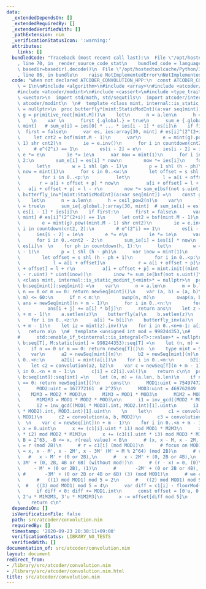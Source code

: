```yaml
---
data:
  _extendedDependsOn: []
  _extendedRequiredBy: []
  _extendedVerifiedWith: []
  _pathExtension: nim
  _verificationStatusIcon: ':warning:'
  attributes:
    links: []
  bundledCode: "Traceback (most recent call last):\n  File \"/opt/hostedtoolcache/Python/3.8.5/x64/lib/python3.8/site-packages/onlinejudge_verify/documentation/build.py\"\
    , line 70, in _render_source_code_stat\n    bundled_code = language.bundle(stat.path,\
    \ basedir=basedir).decode()\n  File \"/opt/hostedtoolcache/Python/3.8.5/x64/lib/python3.8/site-packages/onlinejudge_verify/languages/nim.py\"\
    , line 86, in bundle\n    raise NotImplementedError\nNotImplementedError\n"
  code: "when not declared ATCODER_CONVOLUTION_HPP:\n  const ATCODER_CONVOLUTION_HPP*\
    \ = 1\n\n#include <algorithm>\n#include <array>\n#include <atcoder/internal_bit>\n\
    #include <atcoder/modint>\n#include <cassert>\n#include <type_traits>\n#include\
    \ <vector>\n  import std/math, std/sequtils\n  import atcoder/internal_math, atcoder/internal_bit,\
    \ atcoder/modint\n  \n#  template <class mint, internal::is_static_modint_t<mint>*\
    \ = nullptr>\n  proc butterfly*[mint:StaticModInt](a:var seq[mint]) =\n    const\
    \ g = primitive_root[mint.M]()\n    let\n      n = a.len\n      h = ceil_pow2(n)\n\
    \    \n    var \n      first {.global.} = true\n      sum_e {.global.} :array[30,\
    \ mint]   # sum_e[i] = ies[0] * ... * ies[i - 1] * es[i]\n    if first:\n    \
    \  first = false\n      var es, ies:array[30, mint] # es[i]^(2^(2+i)) == 1\n \
    \     let cnt2 = bsf(mint.M - 1)\n      var\n        e = mint(g).pow((mint.M -\
    \ 1) shr cnt2)\n        ie = e.inv()\n      for i in countdown(cnt2, 2):\n   \
    \     # e^(2^i) == 1\n        es[i - 2] = e\n        ies[i - 2] = ie\n       \
    \ e *= e\n        ie *= ie\n      var now = mint(1)\n      for i in 0..cnt2 -\
    \ 2:\n        sum_e[i] = es[i] * now\n        now *= ies[i]\n    for ph in 1..h:\n\
    \      let\n        w = 1 shl (ph - 1)\n        p = 1 shl (h - ph)\n      var\
    \ now = mint(1)\n      for s in 0..<w:\n        let offset = s shl (h - ph + 1)\n\
    \        for i in 0..<p:\n          let\n            l = a[i + offset]\n     \
    \       r = a[i + offset + p] * now\n          a[i + offset] = l + r\n       \
    \   a[i + offset + p] = l - r\n        now *= sum_e[bsf(not s.uint)]\n  \n  proc\
    \ butterfly_inv*[mint:StaticModInt](a:var seq[mint]) =\n    const g = primitive_root[mint.M]()\n\
    \    let\n      n = a.len\n      h = ceil_pow2(n)\n    var\n      first{.global.}\
    \ = true\n      sum_ie{.global.}:array[30, mint]  # sum_ie[i] = es[0] * ... *\
    \ es[i - 1] * ies[i]\n    if first:\n      first = false\n      var es, ies: array[30,\
    \ mint] # es[i]^(2^(2+i)) == 1\n      let cnt2 = bsf(mint.M - 1)\n      var\n\
    \        e = mint(g).pow((mint.M - 1) shr cnt2)\n        ie = e.inv()\n      for\
    \ i in countdown(cnt2, 2):\n        # e^(2^i) == 1\n        es[i - 2] = e\n  \
    \      ies[i - 2] = ie\n        e *= e\n        ie *= ie\n      var now = mint(1)\n\
    \      for i in 0..<cnt2 - 2:\n        sum_ie[i] = ies[i] * now\n        now *=\
    \ es[i]\n  \n    for ph in countdown(h, 1):\n      let\n        w = 1 shl (ph\
    \ - 1)\n        p = 1 shl (h - ph)\n      var inow = mint(1)\n      for s in 0..<w:\n\
    \        let offset = s shl (h - ph + 1)\n        for i in 0..<p:\n          let\n\
    \            l = a[i + offset]\n            r = a[i + offset + p]\n          a[i\
    \ + offset] = l + r\n          a[i + offset + p] = mint.init((mint.umod + l.uint\
    \ - r.uint) * uint(inow))\n        inow *= sum_ie[bsf(not s.uint)]\n\n#  template\
    \ <class mint, internal::is_static_modint_t<mint>* = nullptr>\n  proc convolution*[mint:StaticModInt](a,\
    \ b:seq[mint]):seq[mint] =\n    var\n      n = a.len\n      m = b.len\n    if\
    \ n == 0 or m == 0: return newSeq[mint]()\n    var (a, b) = (a, b)\n    if min(n,\
    \ m) <= 60:\n      if n < m:\n        swap(n, m)\n        swap(a, b)\n      var\
    \ ans = newSeq[mint](n + m - 1)\n      for i in 0..<n:\n        for j in 0..<m:\n\
    \          ans[i + j] += a[i] * b[j]\n      return ans\n    let z = 1 shl ceil_pow2(n\
    \ + m - 1)\n    a.setlen(z)\n    butterfly(a)\n    b.setlen(z)\n    butterfly(b)\n\
    \    for i in 0..<z:\n      a[i] *= b[i]\n    butterfly_inv(a)\n    a.setlen(n\
    \ + m - 1)\n    let iz = mint(z).inv()\n    for i in 0..<n+m-1: a[i] *= iz\n \
    \   return a\n  \n#  template <unsigned int mod = 998244353,\n#      class T,\n\
    #      std::enable_if_t<internal::is_integral<T>::value>* = nullptr>\n  proc convolution*[T:SomeInteger](a,\
    \ b:seq[T], M:static[uint] = 998244353):seq[T] =\n    let (n, m) = (a.len, b.len)\n\
    \    if n == 0 or m == 0: return newSeq[T]()\n  \n    type mint = StaticModInt[M.int]\n\
    \    var\n      a2 = newSeq[mint](n)\n      b2 = newSeq[mint](m)\n    for i in\
    \ 0..<n:\n      a2[i] = mint(a[i])\n    for i in 0..<m:\n      b2[i] = mint(b[i])\n\
    \    let c2 = convolution(a2, b2)\n    var c = newSeq[T](n + m - 1)\n    for i\
    \ in 0..<n + m - 1:\n      c[i] = c2[i].val()\n    return c\n\n  proc convolution_ll*(a,\
    \ b:seq[int]):seq[int] =\n    let (n, m) = (a.len, b.len)\n    if n == 0 or m\
    \ == 0: return newSeq[int]()\n    const\n      MOD1:uint = 754974721  # 2^24\n\
    \      MOD2:uint = 167772161  # 2^25\n      MOD3:uint = 469762049  # 2^26\n  \
    \    M2M3 = MOD2 * MOD3\n      M1M3 = MOD1 * MOD3\n      M1M2 = MOD1 * MOD2\n\
    \      M1M2M3 = MOD1 * MOD2 * MOD3\n\n      i1 = inv_gcd((MOD2 * MOD3).int, MOD1.int)[1].uint\n\
    \      i2 = inv_gcd((MOD1 * MOD3).int, MOD2.int)[1].uint\n      i3 = inv_gcd((MOD1\
    \ * MOD2).int, MOD3.int)[1].uint\n    \n    let\n      c1 = convolution(a, b,\
    \ MOD1)\n      c2 = convolution(a, b, MOD2)\n      c3 = convolution(a, b, MOD3)\n\
    \  \n    var c = newSeq[int](n + m - 1)\n    for i in 0..<n + m - 1:\n      var\
    \ x = 0.uint\n      x += (c1[i].uint * i1) mod MOD1 * M2M3\n      x += (c2[i].uint\
    \ * i2) mod MOD2 * M1M3\n      x += (c3[i].uint * i3) mod MOD3 * M1M2\n      #\
    \ B = 2^63, -B <= x, r(real value) < B\n      # (x, x - M, x - 2M, or x - 3M)\
    \ = r (mod 2B)\n      # r = c1[i] (mod MOD1)\n      # focus on MOD1\n      # r\
    \ = x, x - M', x - 2M', x - 3M' (M' = M % 2^64) (mod 2B)\n      # r = x,\n   \
    \   #   x - M' + (0 or 2B),\n      #   x - 2M' + (0, 2B or 4B),\n      #   x -\
    \ 3M' + (0, 2B, 4B or 6B) (without mod!)\n      # (r - x) = 0, (0)\n      #  \
    \     - M' + (0 or 2B), (1)\n      #       -2M' + (0 or 2B or 4B), (2)\n     \
    \ #       -3M' + (0 or 2B or 4B or 6B) (3) (mod MOD1)\n      # we checked that\n\
    \      #   ((1) mod MOD1) mod 5 = 2\n      #   ((2) mod MOD1) mod 5 = 3\n    \
    \  #   ((3) mod MOD1) mod 5 = 4\n      var diff = c1[i] - floorMod(x.int, MOD1.int)\n\
    \      if diff < 0: diff += MOD1.int\n      const offset = [0'u, 0'u, M1M2M3,\
    \ 2'u * M1M2M3, 3'u * M1M2M3]\n      x -= offset[diff mod 5]\n      c[i] = x.int\n\
    \    return c\n"
  dependsOn: []
  isVerificationFile: false
  path: src/atcoder/convolution.nim
  requiredBy: []
  timestamp: '2020-09-23 20:38:11+09:00'
  verificationStatus: LIBRARY_NO_TESTS
  verifiedWith: []
documentation_of: src/atcoder/convolution.nim
layout: document
redirect_from:
- /library/src/atcoder/convolution.nim
- /library/src/atcoder/convolution.nim.html
title: src/atcoder/convolution.nim
---
```

